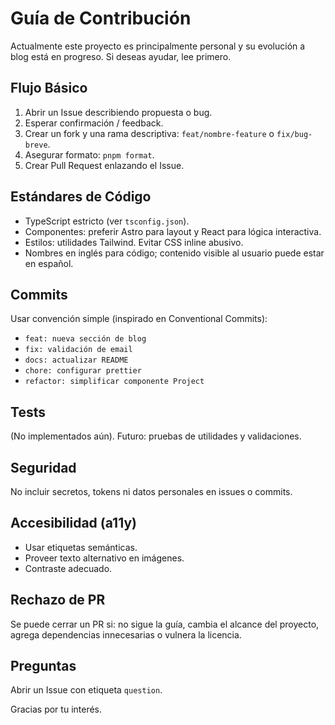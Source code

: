 # Guía de Contribución

Actualmente este proyecto es principalmente personal y su evolución a blog está en progreso. Si deseas ayudar, lee primero.

## Flujo Básico

1. Abrir un Issue describiendo propuesta o bug.
2. Esperar confirmación / feedback.
3. Crear un fork y una rama descriptiva: `feat/nombre-feature` o `fix/bug-breve`.
4. Asegurar formato: `pnpm format`.
5. Crear Pull Request enlazando el Issue.

## Estándares de Código

- TypeScript estricto (ver `tsconfig.json`).
- Componentes: preferir Astro para layout y React para lógica interactiva.
- Estilos: utilidades Tailwind. Evitar CSS inline abusivo.
- Nombres en inglés para código; contenido visible al usuario puede estar en español.

## Commits

Usar convención simple (inspirado en Conventional Commits):

- `feat: nueva sección de blog`
- `fix: validación de email`
- `docs: actualizar README`
- `chore: configurar prettier`
- `refactor: simplificar componente Project`

## Tests

(No implementados aún). Futuro: pruebas de utilidades y validaciones.

## Seguridad

No incluir secretos, tokens ni datos personales en issues o commits.

## Accesibilidad (a11y)

- Usar etiquetas semánticas.
- Proveer texto alternativo en imágenes.
- Contraste adecuado.

## Rechazo de PR

Se puede cerrar un PR si: no sigue la guía, cambia el alcance del proyecto, agrega dependencias innecesarias o vulnera la licencia.

## Preguntas

Abrir un Issue con etiqueta `question`.

Gracias por tu interés.
